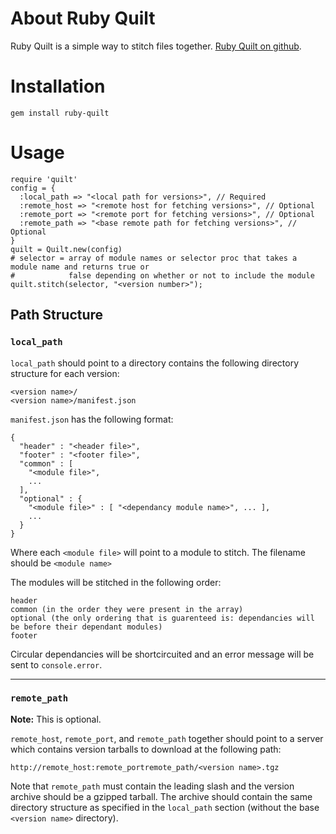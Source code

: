 # About Ruby Quilt #

Ruby Quilt is a simple way to stitch files together. [Ruby Quilt on github](https://github.com/ooyala/ruby-quilt).

# Installation #

    gem install ruby-quilt

# Usage #

    require 'quilt'
    config = {
      :local_path => "<local path for versions>", // Required
      :remote_host => "<remote host for fetching versions>", // Optional
      :remote_port => "<remote port for fetching versions>", // Optional
      :remote_path => "<base remote path for fetching versions>", // Optional
    }
    quilt = Quilt.new(config)
    # selector = array of module names or selector proc that takes a module name and returns true or
    #            false depending on whether or not to include the module
    quilt.stitch(selector, "<version number>");

## Path Structure ##

### `local_path` ###

`local_path` should point to a directory contains the following directory structure for each version:

    <version name>/
    <version name>/manifest.json

`manifest.json` has the following format:

    {
      "header" : "<header file>",
      "footer" : "<footer file>",
      "common" : [
        "<module file>",
        ...
      ],
      "optional" : {
        "<module file>" : [ "<dependancy module name>", ... ],
        ...
      }
    }

Where each `<module file>` will point to a module to stitch. The filename should be `<module name>`

The modules will be stitched in the following order:

    header
    common (in the order they were present in the array)
    optional (the only ordering that is guarenteed is: dependancies will be before their dependant modules)
    footer

Circular dependancies will be shortcircuited and an error message will be sent to `console.error`.

- - -

### `remote_path` ###

**Note:** This is optional.

`remote_host`, `remote_port`, and `remote_path` together should point to a server which contains version tarballs to download at the following path:

    http://remote_host:remote_portremote_path/<version name>.tgz

Note that `remote_path` must contain the leading slash and the version archive should be a gzipped tarball. The archive should contain the same directory structure as specified in the `local_path` section (without the base `<version name>` directory).
